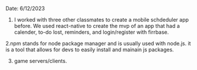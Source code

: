 Date: 6/12/2023

1. I worked with three other classmates to create a mobile schdeduler app before. We used react-native to create the mvp of an app that had a calender, to-do lost, reminders, and login/register with firrbase.

2.npm stands for node package manager and is usually used with node.js. it is a tool that allows for devs to easily install and mainain js packages.

3. game servers/clients.
